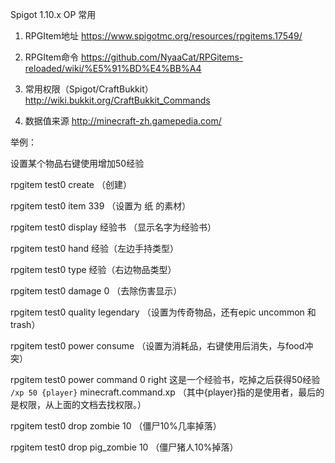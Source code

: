 Spigot 1.10.x OP 常用

1. RPGItem地址 https://www.spigotmc.org/resources/rpgitems.17549/

2. RPGItem命令 https://github.com/NyaaCat/RPGitems-reloaded/wiki/%E5%91%BD%E4%BB%A4

3. 常用权限（Spigot/CraftBukkit） http://wiki.bukkit.org/CraftBukkit_Commands

4. 数据值来源 http://minecraft-zh.gamepedia.com/

举例：

设置某个物品右键使用增加50经验

rpgitem test0 create （创建）

rpgitem test0 item 339 （设置为 纸 的素材）

rpgitem test0 display 经验书 （显示名字为经验书）

rpgitem test0 hand 经验（左边手持类型）

rpgitem test0 type 经验（右边物品类型）

rpgitem test0 damage 0 （去除伤害显示）

rpgitem test0 quality legendary （设置为传奇物品，还有epic uncommon 和 trash）

rpgitem test0 power consume （设置为消耗品，右键使用后消失，与food冲突）

rpgitem test0 power command 0 right 这是一个经验书，吃掉之后获得50经验 ``/xp 50 {player}`` minecraft.command.xp
（其中{player}指的是使用者，最后的是权限，从上面的文档去找权限。）

rpgitem test0 drop zombie 10 （僵尸10%几率掉落）

rpgitem test0 drop pig_zombie 10 （僵尸猪人10%掉落）




